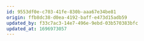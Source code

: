 ```yaml
---
id: 9553df0e-c703-41fe-830b-aaa67e34be81
origin: ffb8dc38-d0ea-4192-baff-e473d15adb59
updated_by: f33c7ac3-14e7-496e-9ebd-03b570383bfc
updated_at: 1696973057
---
```

